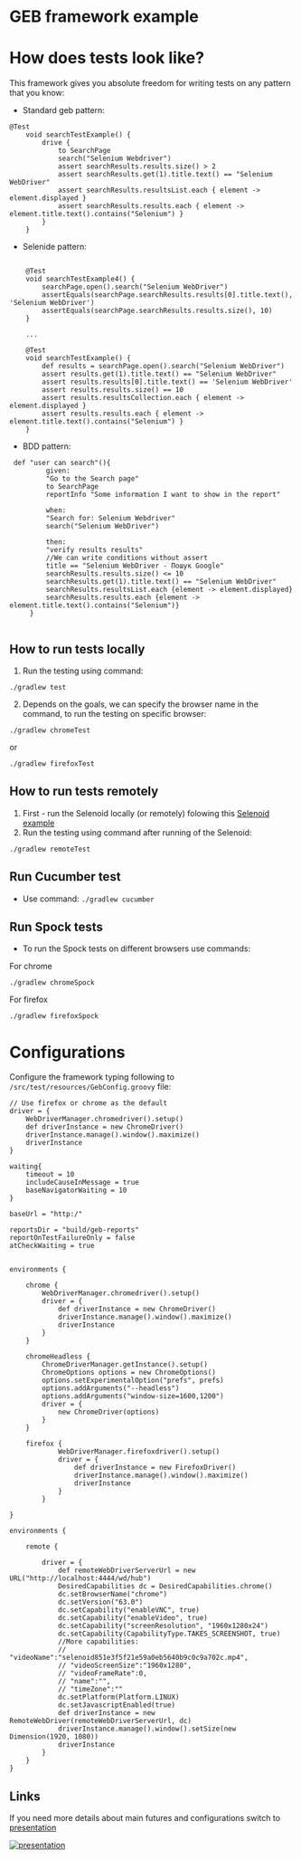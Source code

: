 # GEB framework example


# How does tests look like?

This framework gives you absolute freedom for writing tests on any pattern that you know:

* Standard geb pattern:
```
@Test
    void searchTestExample() {
        drive {
            to SearchPage
            search("Selenium Webdriver")
            assert searchResults.results.size() > 2
            assert searchResults.get(1).title.text() == "Selenium WebDriver"
            assert searchResults.resultsList.each { element -> element.displayed }
            assert searchResults.results.each { element -> element.title.text().contains("Selenium") }
        }
    }
```
* Selenide pattern:
```

    @Test
    void searchTestExample4() {
        searchPage.open().search("Selenium WebDriver")
        assertEquals(searchPage.searchResults.results[0].title.text(), 'Selenium WebDriver')
        assertEquals(searchPage.searchResults.results.size(), 10)
    }
    
    ...
    
    @Test
    void searchTestExample() {
        def results = searchPage.open().search("Selenium WebDriver")
        assert results.get(1).title.text() == "Selenium WebDriver"
        assert results.results[0].title.text() == 'Selenium WebDriver'
        assert results.results.size() == 10
        assert results.resultsCollection.each { element -> element.displayed }
        assert results.results.each { element -> element.title.text().contains("Selenium") }
    }

```
* BDD pattern:

``` 
 def "user can search"(){
         given:
         "Go to the Search page"
         to SearchPage
         reportInfo "Some information I want to show in the report"
 
         when:
         "Search for: Selenium Webdriver"
         search("Selenium WebDriver")
 
         then:
         "verify results results"
         //We can write conditions without assert
         title == "Selenium WebDriver - Пошук Google"
         searchResults.results.size() <= 10
         searchResults.get(1).title.text() == "Selenium WebDriver"
         searchResults.resultsList.each {element -> element.displayed}
         searchResults.results.each {element -> element.title.text().contains("Selenium")}
     }
     
```


## How to run tests locally

1. Run the testing using command:
```
./gradlew test
``` 
2. Depends on the goals, we can specify the browser name in the command, to run the testing on specific browser:
``` 
./gradlew chromeTest 
```
or
```
./gradlew firefoxTest 

```

  ## How to run tests remotely
1. First - run the Selenoid locally (or remotely) folowing this [Selenoid example](https://github.com/savvagen/Selenoid-example)
2. Run the testing using command after running of the Selenoid:
``` 
./gradlew remoteTest

```

 ## Run Cucumber test

* Use command: ``` ./gradlew cucumber ```

 ## Run Spock tests

* To run the Spock tests on different browsers use commands:

For chrome
```
./gradlew chromeSpock
```

For firefox
``` 
./gradlew firefoxSpock
```

# Configurations

 Configure the framework typing following to `/src/test/resources/GebConfig.groovy` file:


```
// Use firefox or chrome as the default
driver = {
    WebDriverManager.chromedriver().setup()
    def driverInstance = new ChromeDriver()
    driverInstance.manage().window().maximize()
    driverInstance
}

waiting{
    timeout = 10
    includeCauseInMessage = true
    baseNavigatorWaiting = 10
}

baseUrl = "http:/"

reportsDir = "build/geb-reports"
reportOnTestFailureOnly = false
atCheckWaiting = true


environments {

    chrome {
        WebDriverManager.chromedriver().setup()
        driver = { 
            def driverInstance = new ChromeDriver()
            driverInstance.manage().window().maximize()
            driverInstance
        }
    }

    chromeHeadless {
        ChromeDriverManager.getInstance().setup()
        ChromeOptions options = new ChromeOptions()
        options.setExperimentalOption("prefs", prefs)
        options.addArguments("--headless")
        options.addArguments("window-size=1600,1200")
        driver = { 
            new ChromeDriver(options) 
        }
    }
    
    firefox {
            WebDriverManager.firefoxdriver().setup()
            driver = { 
                def driverInstance = new FirefoxDriver()
                driverInstance.manage().window().maximize()
                driverInstance
            }
        }

}

environments {

    remote {

        driver = {
            def remoteWebDriverServerUrl = new URL("http://localhost:4444/wd/hub")
            DesiredCapabilities dc = DesiredCapabilities.chrome()
            dc.setBrowserName("chrome")
            dc.setVersion("63.0")
            dc.setCapability("enableVNC", true)
            dc.setCapability("enableVideo", true)
            dc.setCapability("screenResolution", "1960x1280x24")
            dc.setCapability(CapabilityType.TAKES_SCREENSHOT, true)
            //More capabilities:
            // "videoName":"selenoid851e3f5f21e59a0eb5640b9c0c9a702c.mp4",
            // "videoScreenSize":"1960x1280",
            // "videoFrameRate":0,
            // "name":"",
            // "timeZone":""
            dc.setPlatform(Platform.LINUX)
            dc.setJavascriptEnabled(true)
            def driverInstance = new RemoteWebDriver(remoteWebDriverServerUrl, dc)
            driverInstance.manage().window().setSize(new Dimension(1920, 1080))
            driverInstance
        }
    }
}
```

## Links

 If you need more details about main futures and configurations switch to [presentation](https://docs.google.com/presentation/d/1p2zcIOuFeszPDvde9Tm0fuJCLygbeke0VkP1CpmufZE/edit?usp=sharing)

[![presentation](http://dl4.joxi.net/drive/2018/03/22/0028/3766/1896118/18/bb5c7ccbdf.jpg)](https://docs.google.com/presentation/d/1p2zcIOuFeszPDvde9Tm0fuJCLygbeke0VkP1CpmufZE/edit#slide=id.p)
